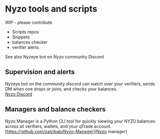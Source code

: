 # Nyzo tools and scripts

WIP - please contribute

- Scripts repos
- Snippets
- balances checker
- verifier alerts

See also Nyzeye bot on Nyzo community Discord

## Supervision and alerts

Nyzeye bot on the community discord can watch over your verifiers, sends DM when one drops or joins, and checks your balances.  
[Nyzo Discord](https://discord.gg/JUvjYek)

## Managers and balance checkers

Nyzo Manager is a Python CLI tool for quickly viewing your NYZO balances across all verifiers, wallets, and your qTrade account.  
[https://github.com/zalzibab/Nyzo-Manager](Nyzo manager)
